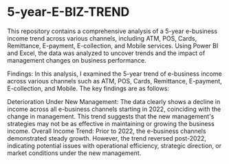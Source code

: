 # 5-year-E-BIZ-TREND
This repository contains a comprehensive analysis of a 5-year e-business income trend across various channels, including ATM, POS, Cards, Remittance, E-payment, E-collection, and Mobile services. Using Power BI and Excel, the data was analyzed to uncover trends and the impact of management changes on business performance. 

Findings:
In this analysis, I examined the 5-year trend of e-business income across various channels such as ATM, POS, Cards, Remittance, E-payment, E-collection, and Mobile. The key findings are as follows:

Deterioration Under New Management:
The data clearly shows a decline in income across all e-business channels starting in 2022, coinciding with the change in management. This trend suggests that the new management's strategies may not be as effective in maintaining or growing the business income.
Overall Income Trend:
Prior to 2022, the e-business channels demonstrated steady growth. However, the trend reversed post-2022, indicating potential issues with operational efficiency, strategic direction, or market conditions under the new management.
